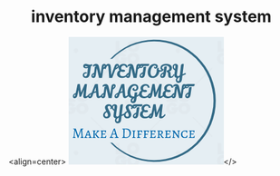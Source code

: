 
  <h1 align=center>inventory management system</h1>
  
  <align=center> ![Inventory Management System Logo](/asset/image/logo.png)</>
